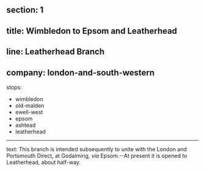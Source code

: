 ﻿section: 1
----
title: Wimbledon to Epsom and Leatherhead
----
line: Leatherhead Branch
----
company: london-and-south-western
----
stops:
- wimbledon
- old-malden
- ewell-west
- epsom
- ashtead
- leatherhead
----
text: This branch is intended subsequently to unite with the London and Portsmouth Direct, at Godalming, *via* Epsom.--At present it is opened to Leatherhead, about half-way.
